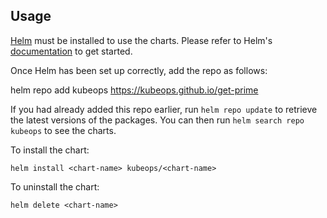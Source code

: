 ## Usage

[Helm](https://helm.sh) must be installed to use the charts.  Please refer to
Helm's [documentation](https://helm.sh/docs) to get started.

Once Helm has been set up correctly, add the repo as follows:

  helm repo add kubeops https://kubeops.github.io/get-prime

If you had already added this repo earlier, run `helm repo update` to retrieve
the latest versions of the packages.  You can then run `helm search repo
kubeops` to see the charts.

To install the <chart-name> chart:

    helm install <chart-name> kubeops/<chart-name>

To uninstall the chart:

    helm delete <chart-name>
